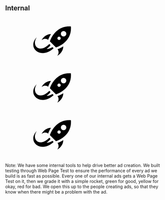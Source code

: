 ## Internal

<svg class="icon-green" title="Ad meets our performance standards"><use xlink:href="#icon-rocket"></use></svg>
<svg class="icon-yellow" title="Ad is above performance standards"><use xlink:href="#icon-rocket"></use></svg>
<svg class="icon-red" title="Ad is dangerously above performance standards"><use xlink:href="#icon-rocket"></use></svg>


<svg display="none" version="1.1" xmlns="http://www.w3.org/2000/svg" xmlns:xlink="http://www.w3.org/1999/xlink">
  <defs>
    <!-- Rocket of Performance -->
    <symbol id="icon-rocket" viewBox="0 0 512 512">
      <title>rocket</title>
      <path class="path1" d="M259.599,321.927l12.679,12.679c-138.374,128.701-296.105-6.004-184.427-119.41	c-61.212,91.147,29.743,182.869,137.411,72.394l13.184,13.184c-9.112,14.314-24.444,30.118-41.662,40.583	C211.322,344.609,241.168,334.452,259.599,321.927z M212.913,242.072c4.867-15.41,19.065-44.521,30.749-61.711	c-33.29-2.708-80.638,22.32-102.672,65.25C162.454,229.463,185.439,224.81,212.913,242.072z M297.958,326.153l-66.485-66.485	c25.367-76.784,99.034-173.65,229.646-163.507C472.151,226.868,377.362,298.277,297.958,326.153z M344.47,213.093	c-6.987-6.987-18.315-6.986-25.301,0c-6.989,6.988-6.989,18.316-0.002,25.304c6.987,6.986,18.315,6.986,25.303,0	C351.458,231.41,351.458,220.082,344.47,213.093z M402.082,155.481c-11.528-11.529-30.22-11.529-41.749,0	c-11.528,11.526-11.528,30.22,0,41.749c11.529,11.529,30.221,11.526,41.749,0C413.611,185.701,413.611,167.009,402.082,155.481z	 M315.491,344.65c17.262,27.473,12.608,50.458-3.538,71.924c42.932-22.036,67.957-69.383,65.25-102.674	C360.012,325.584,330.901,339.782,315.491,344.65z"/>
    </symbol>
  </defs>
</svg>

Note: We have some internal tools to help drive better ad creation. We built testing through Web Page Test to ensure the performance of every ad we build is as fast as possible. Every one of our internal ads gets a Web Page Test on it, then we grade it with a simple rocket, green for good, yellow for okay, red for bad. We open this up to the people creating ads, so that they know when there might be a problem with the ad.
